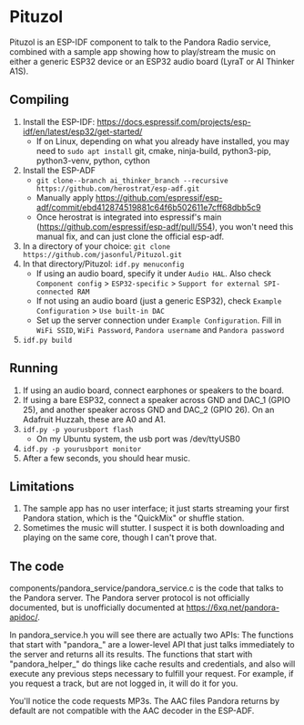 # Pituzol

Pituzol is an ESP-IDF component to talk to the Pandora Radio service, combined with a sample app showing how to play/stream the music on either a generic ESP32 device or an ESP32 audio board (LyraT or AI Thinker A1S).


## Compiling

1. Install the ESP-IDF: https://docs.espressif.com/projects/esp-idf/en/latest/esp32/get-started/
    * If on Linux, depending on what you already have installed, you may need to `sudo apt install` git, cmake, ninja-build, python3-pip, python3-venv, python, cython 
1. Install the ESP-ADF
    * `git clone--branch ai_thinker_branch --recursive https://github.com/herostrat/esp-adf.git`
    * Manually apply https://github.com/espressif/esp-adf/commit/ebd412874519881c64f6b502611e7cff68dbb5c9 
    * Once herostrat is integrated into espressif's main (https://github.com/espressif/esp-adf/pull/554), you won't need this manual fix, and can just clone the official esp-adf.
1. In a directory of your choice: `git clone https://github.com/jasonful/Pituzol.git`
1. In that directory/Pituzol: `idf.py menuconfig`
    * If using an audio board, specify it under `Audio HAL`.  Also check `Component config` > `ESP32-specific` > `Support for external SPI-connected RAM`
    * If not using an audio board (just a generic ESP32), check `Example Configuration` > `Use built-in DAC`
    * Set up the server connection under `Example Configuration`. Fill in `WiFi SSID`, `WiFi Password`, `Pandora username` and `Pandora password`
1. `idf.py build`

## Running

1. If using an audio board, connect earphones or speakers to the board.
1. If using a bare ESP32, connect a speaker across GND and DAC_1 (GPIO 25), and another speaker across GND and DAC_2 (GPIO 26).  On an Adafruit Huzzah, these are A0 and A1.
1. `idf.py -p yourusbport flash`
    * On my Ubuntu system, the usb port was /dev/ttyUSB0
1. `idf.py -p yourusbport monitor`
1. After a few seconds, you should hear music.

## Limitations

1. The sample app has no user interface; it just starts streaming your first Pandora station, which is the "QuickMix" or shuffle station.  
1. Sometimes the music will stutter.  I suspect it is both downloading and playing on the same core, though I can't prove that.

## The code

components/pandora_service/pandora_service.c is the code that talks to the Pandora server.  The Pandora server protocol is not officially documented, but is unofficially documented at https://6xq.net/pandora-apidoc/.

In pandora_service.h you will see there are actually two APIs: The functions that start with "pandora_" are a lower-level API that just talks immediately to the server and returns all its results.  The functions that start with "pandora_helper_" do things like cache results and credentials, and also will execute any previous steps necessary to fulfill your request.  For example, if you request a track, but are not logged in, it will do it for you.  

You'll notice the code requests MP3s.  The AAC files Pandora returns by default are not compatible with the AAC decoder in the ESP-ADF.